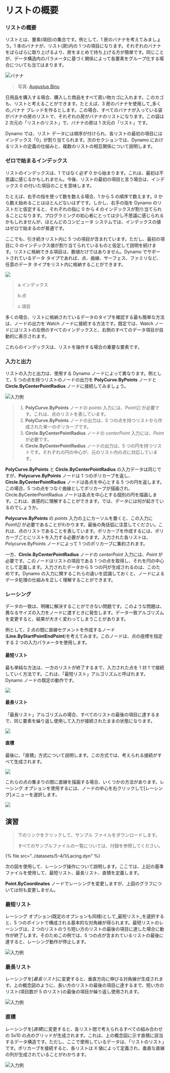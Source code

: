 # リストの概要

### リストの概要

リストとは、要素(項目)の集合です。例として、1 房のバナナを考えてみましょう。1 本のバナナが、リスト(房)内の 1 つの項目になります。それぞれのバナナをばらばらに取り上げるより、房をまとめて持ち上げる方が簡単です。同じことが、データ構造内のパラメータに基づく関係によって各要素をグループ化する場合についても当てはまります。

![バナナ](../images/5-4/1/Bananas\_white\_background\_DS.jpg)

> 写真: [Augustus Binu](https://commons.wikimedia.org/wiki/File:Bananas\_white\_background\_DS.jpg?fastcci\_from=11404890\&c1=11404890\&d1=15\&s=200\&a=list)

日用品を購入する場合、購入した商品をすべて買い物カゴに入れます。このカゴも、リストと考えることができます。たとえば、3 房のバナナを使用して_多くの_バナナ ブレッドを作るとします。この場合、すべてのバナナが入っている袋がバナナの房のリストで、それぞれの房がバナナのリストになります。この袋は 2 次元の「リストのリスト」で、バナナの房は 1 次元の「リスト」です。

Dynamo では、リスト データには順序が付けられ、各リストの最初の項目にはインデックス「0」が割り当てられます。次のセクションでは、Dynamo におけるリストの定義の仕組みと、複数のリストの相互関係について説明します。

### ゼロで始まるインデックス

リストのインデックスは、1 ではなく必ず 0 から始まります。これは、最初は不思議に感じるかもしれません。今後、リストの最初の項目と言う場合は、インデックス 0 の付いた項目のことを意味します。

たとえば、右手の指を使って数を数える場合、1 から 5 の順序で数えます。0 から数え始めることはほとんどないはずです。しかし、右手の指を Dynamo のリストだと仮定すると、それぞれの指に 0 から 4 のインデックスが割り当てられることになります。プログラミングの初心者にとっては少し不思議に感じられるかもしれませんが、ほとんどのコンピュータ システムでは、インデックスの値はゼロで始まるのが普通です。

ここでも、引き続きリスト内に 5 つの項目が含まれています。ただし、最初の項目に 0 のインデックス値が割り当てられているものと仮定して説明を続けます。リストに格納できる項目は、数値だけではありません。Dynamo でサポートされているデータ タイプであれば、点、曲線、サーフェス、ファミリなど、任意のデータ タイプをリスト内に格納することができます。

![](../images/5-4/1/what'salist-zerobasedindices.jpg)

> a.インデックス
>
> b.点
>
> c.項目

多くの場合、リストに格納されているデータのタイプを確認する最も簡単な方法は、ノードの出力を Watch ノードに接続する方法です。既定では、Watch ノードにはリストの左側のすべてのインデックスと、右側のすべてのデータ項目が自動的に表示されます。

これらのインデックスは、リストを操作する場合の重要な要素です。

### 入力と出力

リストの入力と出力は、使用する Dynamo ノードによって異なります。例として、5 つの点を持つリストのノードの出力を **PolyCurve.ByPoints** ノードと **Circle.ByCenterPointRadius** ノードに接続してみましょう。

![入力例](../images/5-4/1/what'salist-inputsandoutputs.jpg)

> 1. **PolyCurve.ByPoints** ノードの _points_ 入力には、_Point\\[]_ が必要です。これは、点のリストを表しています。
> 2. **PolyCurve.ByPoints** ノードの出力は、5 つの点を持つリストから作成された単一のポリカーブです。
> 3. **Circle.ByCenterPointRadius** ノードの _centerPoint_ 入力には、_Point_ が必要です。
> 4. **Circle.ByCenterPointRadius** ノードの出力は、5 つの円を持つリストです。それぞれの円の中心が、元のリスト内の点に対応しています。

**PolyCurve.ByPoints** と **Circle.ByCenterPointRadius** の入力データは同じですが、**Polycurve.ByPoints** ノードは 1 つのポリカーブを返し、**Circle.ByCenterPointRadius** ノードは各点を中心とする 5 つの円を返します。この場合、5 つの点をつなぐ曲線としてポリカーブが描画され、Circle.ByCenterPointRadius ノードは各点を中心とする個別の円を描画します。これは、直感的に理解することができます。では、データには何が起きているのでしょうか。

**Polycurve.ByPoints** の _points_ 入力の上にカーソルを置くと、この入力に _Point\\[]_ が必要であることがわかります。最後の角括弧に注意してください。これは、点のリストであることを表しています。ポリカーブを作成するには、ポリカーブごとにリストを入力する必要があります。入力された各リストは、Polycurve.ByPoints ノードによって 1 つのポリカーブに集約されます。

一方、**Circle.ByCenterPointRadius** ノードの _centerPoint_ 入力には、_Point_ が必要です。このノードはリストの項目である 1 つの点を取得し、それを円の中心として定義します。入力されたデータから 5 つの円が生成されるのは、このためです。Dynamo の入力に関するこれらの違いを認識しておくと、ノードによるデータ処理の仕組みを正しく理解することができます。

### レーシング

データの一致は、明確に解決することができない問題です。このような問題は、異なるサイズの入力をノードに渡すときに発生します。データ一致アルゴリズムを変更すると、結果が大きく変わってしまうことがあります。

例として、2 点の間に直線セグメントを作成するノード(**Line.ByStartPointEndPoint**)を考えてみます。このノードは、点の座標を指定する 2 つの入力パラメータを使用します。

#### 最短リスト

最も単純な方法は、一方のリストが終了するまで、入力された点を 1 対 1 で接続していく方法です。これは、「最短リスト」アルゴリズムと呼ばれます。Dynamo ノードの既定の動作です。

![](../images/5-4/1/what'salist-lacing-shortest.jpg)

#### 最長リスト

「最長リスト」アルゴリズムの場合、すべてのリストの最後の項目に達するまで、同じ要素を繰り返し使用して入力が接続されたままの状態になります。

![](../images/5-4/1/what'salist-lacing-longest.jpg)

#### 直積

最後に、「直積」方式について説明します。この方式では、考えられる接続がすべて生成されます。

![](../images/5-4/1/what'salist-lacing-cross.jpg)

これらの点の集まりの間に直線を描画する場合、いくつかの方法があります。レーシング オプションを使用するには、ノードの中心を右クリックして[レーシング]メニューを選択します。

![](../images/5-4/1/what'salist-rightclicklacingopt.jpg)

## 演習

> 下のリンクをクリックして、サンプル ファイルをダウンロードします。
>
> すべてのサンプルファイルの一覧については、付録を参照してください。

{% file src="../datasets/5-4/1/Lacing.dyn" %}

次の図を使用して、レーシング操作について説明します。ここでは、上記の基準ファイルを使用して、最短リスト、最長リスト、直積を定義します。

**Point.ByCoordinates** ノードでレーシングを変更しますが、上図のグラフについては何も変更しません。

### 最短リスト

レーシング オプション(既定のオプションも同様)として_最短リスト_を選択すると、5 つのポイントで構成される基本的な対角線が得られます。最短リストのレーシングは、2 つのリストのうち短い方のリストの最後の項目に達した場合に動作が終了します。そのためこの例では、5 つの点が含まれているリストの最後に達すると、レーシング動作が停止します。

![入力例](../images/5-4/1/what'salist-lacingexercise01.jpg)

### **最長リスト**

レーシングを[_最長リスト_]に変更すると、垂直方向に伸びる対角線が生成されます。上の概念図のように、長い方のリストの最後の項目に達するまで、短い方のリスト(項目数が 5 のリスト)の最後の項目が繰り返し使用されます。

![入力例](../images/5-4/1/what'salist-lacingexercise02.jpg)

### **直積**

レーシングを[_直積_]に変更すると、各リスト間で考えられるすべての組み合わせの 5x10 の点のグリッドが生成されます。これは、上の概念図に示す直積に該当するデータ構造です。ただし、ここで使用しているデータは、「リストのリスト」です。ポリカーブを接続すると、各リストは X 値によって定義され、垂直な直線の列が生成されていることがわかります。

![入力例](../images/5-4/1/what'salist-lacingexercise03.jpg)
